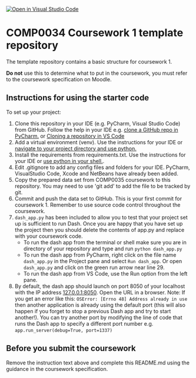 [![Open in Visual Studio Code](https://classroom.github.com/assets/open-in-vscode-f059dc9a6f8d3a56e377f745f24479a46679e63a5d9fe6f495e02850cd0d8118.svg)](https://classroom.github.com/online_ide?assignment_repo_id=6731951&assignment_repo_type=AssignmentRepo)
# COMP0034 Coursework 1 template repository

The template repository contains a basic structure for coursework 1.

**Do not** use this to determine what to put in the coursework, you must refer to the coursework specification on
Moodle.

## Instructions for using the starter code

To set up your project:

1. Clone this repository in your IDE (e.g. PyCharm, Visual Studio Code) from GitHub. Follow the help in your IDE
   e.g. [clone a GitHub repo in PyCharm.](https://www.jetbrains.com/help/pycharm/manage-projects-hosted-on-github.html#clone-from-GitHub)
   or [Cloning a repository in VS Code](https://code.visualstudio.com/docs/editor/github#_cloning-a-repository)
2. Add a virtual environment (venv). Use the instructions for your IDE
   or [navigate to your project directory and use python.](https://packaging.python.org/guides/installing-using-pip-and-virtual-environments/)
3. Install the requirements from requirements.txt. Use the instructions for your IDE
   or [use python in your shell.](https://pip.pypa.io/en/latest/user_guide/#requirements-files).
4. Edit .gitignore to add any config files and folders for your IDE. PyCharm, VisualStudio Code, Xcode and NetBeans have
   already been added.
5. Copy the prepared data set from COMP0035 coursework to this repository. You may need to use 'git add' to add the file
   to be tracked by git.
6. Commit and push the data set to GitHub. This is your first commit for coursework 1. Remember to use source code
   control throughout the coursework.
7. `dash_app.py` has been included to allow you to test that your project set up is sufficient to run Dash. Once you are
   happy that you have set up the project then you should delete the contents of app.py and replace with your coursework
   code.
    - To run the dash app from the terminal or shell make sure you are in directory of your repository and type and
      run `python dash_app.py`
    - To run the dash app from PyCharm, right click on the file name `dash_app.py` in the Project pane and
      select `Run dash_app`. Or open `dash_app.py` and click on the green run arrow near line 29.
    - To run the dash app from VS Code, use the Run option from the left pane.
8. By default, the dash app should launch on port 8050 of your localhost with the IP
   address [127.0.0.1:8050](http://127.0.0.1:8050/). Open the URL in a browser. Note: If you get an error like
   this: `OSError: [Errno 48] Address already in use` then another application is already using the default port (this
   will also happen if you forget to stop a previous Dash app and try to start another!). You can try another port by
   modifying the line of code that runs the Dash app to specify a different port number
   e.g. `app.run_server(debug=True, port=1337)`

## Before you submit the coursework

Remove the instruction text above and complete this README.md using the guidance in the coursework specification.


